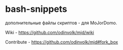 # bash-snippets
дополнительные файлы скриптов - для MoJorDomo.

Wiki - https://github.com/odinvolk/mjd/wiki

Contribute - https://github.com/odinvolk/mjd#fork_box
